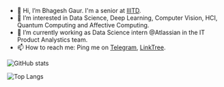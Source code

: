 - 👋 Hi, I’m Bhagesh Gaur. I'm a senior at [IIITD][2].
- 👀 I’m interested in Data Science, Deep Learning, Computer Vision, HCI, Quantum Computing and Affective Computing.
- 🌱 I’m currently working as Data Science intern @Atlassian in the IT Product Analystics team.
- 📫 How to reach me: Ping me on [Telegram][1], [LinkTree][3].

[1]: https://t.me/SlyCop/ "Telegram" 
[2]: https://iiitd.ac.in/
[3]: https://linktr.ee/bhageshgaur

<!---
BhageshIIITD/BhageshIIITD is a ✨ special ✨ repository because its `README.md` (this file) appears on your GitHub profile.
You can click the Preview link to take a look at your changes.

Here are some ideas to get you started:

- 🔭 I’m currently working on ...
- 🌱 I’m currently learning ...
- 👯 I’m looking to collaborate on ...
- 🤔 I’m looking for help with ...
- 💬 Ask me about ...
- 📫 How to reach me: ...
- 😄 Pronouns: ...
- ⚡ Fun fact: ...
-->
![GitHub stats](https://github-readme-stats.vercel.app/api?username=Bhagesh-Gaur&theme=radical&show_icons=true&count_private=true)

![Top Langs](https://github-readme-stats.vercel.app/api/top-langs/?username=Bhagesh-Gaur&theme=radical&layout=compact&langs_count=10)
